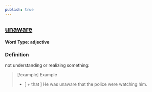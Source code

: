 ```yaml
---
publish: true
---
```


## [unaware](https://dictionary.cambridge.org/dictionary/english/unaware)

#### Word Type: adjective
### Definition
not understanding or realizing something:

>[!example] Example
> - [ + that ] He was unaware that the police were watching him.
